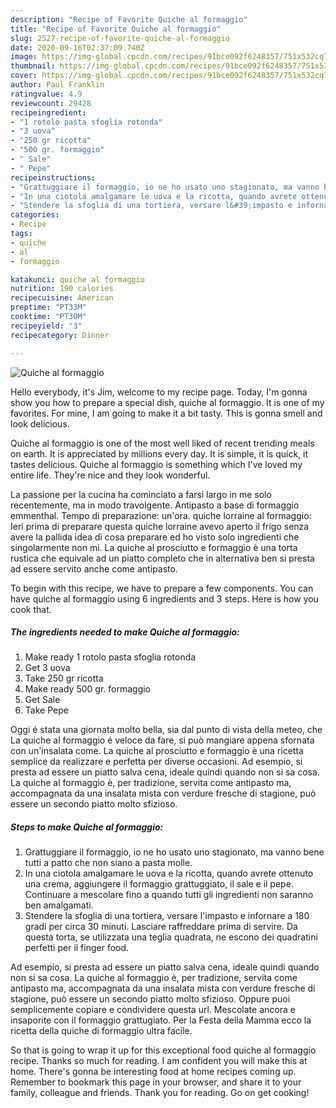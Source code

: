 ```yaml
---
description: "Recipe of Favorite Quiche al formaggio"
title: "Recipe of Favorite Quiche al formaggio"
slug: 2527-recipe-of-favorite-quiche-al-formaggio
date: 2020-09-16T02:37:09.740Z
image: https://img-global.cpcdn.com/recipes/91bce092f6248357/751x532cq70/quiche-al-formaggio-recipe-main-photo.jpg
thumbnail: https://img-global.cpcdn.com/recipes/91bce092f6248357/751x532cq70/quiche-al-formaggio-recipe-main-photo.jpg
cover: https://img-global.cpcdn.com/recipes/91bce092f6248357/751x532cq70/quiche-al-formaggio-recipe-main-photo.jpg
author: Paul Franklin
ratingvalue: 4.9
reviewcount: 29428
recipeingredient:
- "1 rotolo pasta sfoglia rotonda"
- "3 uova"
- "250 gr ricotta"
- "500 gr. formaggio"
- " Sale"
- " Pepe"
recipeinstructions:
- "Grattuggiare il formaggio, io ne ho usato uno stagionato, ma vanno bene tutti a patto che non siano a pasta molle."
- "In una ciotola amalgamare le uova e la ricotta, quando avrete ottenuto una crema, aggiungere il formaggio grattuggiato, il sale e il pepe. Continuare a mescolare fino a quando tutti gli ingredienti non saranno ben amalgamati."
- "Stendere la sfoglia di una tortiera, versare l&#39;impasto e infornare a 180 gradi per circa 30 minuti. Lasciare raffreddare prima di servire. Da questa torta, se utilizzata una teglia quadrata, ne escono dei quadratini perfetti per il finger food."
categories:
- Recipe
tags:
- quiche
- al
- formaggio

katakunci: quiche al formaggio 
nutrition: 190 calories
recipecuisine: American
preptime: "PT33M"
cooktime: "PT30M"
recipeyield: "3"
recipecategory: Dinner

---
```



![Quiche al formaggio](https://img-global.cpcdn.com/recipes/91bce092f6248357/751x532cq70/quiche-al-formaggio-recipe-main-photo.jpg)

Hello everybody, it's Jim, welcome to my recipe page. Today, I'm gonna show you how to prepare a special dish, quiche al formaggio. It is one of my favorites. For mine, I am going to make it a bit tasty. This is gonna smell and look delicious.

Quiche al formaggio is one of the most well liked of recent trending meals on earth. It is appreciated by millions every day. It is simple, it is quick, it tastes delicious. Quiche al formaggio is something which I've loved my entire life. They're nice and they look wonderful.

La passione per la cucina ha cominciato a farsi largo in me solo recentemente, ma in modo travolgente. Antipasto a base di formaggio emmenthal. Tempo di preparazione: un&#39;ora. quiche lorraine al formaggio: Ieri prima di preparare questa quiche lorraine avevo aperto il frigo senza avere la pallida idea di cosa preparare ed ho visto solo ingredienti che singolarmente non mi. La quiche al prosciutto e formaggio è una torta rustica che equivale ad un piatto completo che in alternativa ben si presta ad essere servito anche come antipasto.


To begin with this recipe, we have to prepare a few components. You can have quiche al formaggio using 6 ingredients and 3 steps. Here is how you cook that.

<!--inarticleads1-->

##### The ingredients needed to make Quiche al formaggio:

1. Make ready 1 rotolo pasta sfoglia rotonda
1. Get 3 uova
1. Take 250 gr ricotta
1. Make ready 500 gr. formaggio
1. Get  Sale
1. Take  Pepe


Oggi é stata una giornata molto bella, sia dal punto di vista della meteo, che La quiche al formaggio é veloce da fare, si può mangiare appena sfornata con un&#39;insalata come. La quiche al prosciutto e formaggio è una ricetta semplice da realizzare e perfetta per diverse occasioni. Ad esempio, si presta ad essere un piatto salva cena, ideale quindi quando non si sa cosa. La quiche al formaggio è, per tradizione, servita come antipasto ma, accompagnata da una insalata mista con verdure fresche di stagione, può essere un secondo piatto molto sfizioso. 

<!--inarticleads2-->

##### Steps to make Quiche al formaggio:

1. Grattuggiare il formaggio, io ne ho usato uno stagionato, ma vanno bene tutti a patto che non siano a pasta molle.
1. In una ciotola amalgamare le uova e la ricotta, quando avrete ottenuto una crema, aggiungere il formaggio grattuggiato, il sale e il pepe. Continuare a mescolare fino a quando tutti gli ingredienti non saranno ben amalgamati.
1. Stendere la sfoglia di una tortiera, versare l&#39;impasto e infornare a 180 gradi per circa 30 minuti. Lasciare raffreddare prima di servire. Da questa torta, se utilizzata una teglia quadrata, ne escono dei quadratini perfetti per il finger food.


Ad esempio, si presta ad essere un piatto salva cena, ideale quindi quando non si sa cosa. La quiche al formaggio è, per tradizione, servita come antipasto ma, accompagnata da una insalata mista con verdure fresche di stagione, può essere un secondo piatto molto sfizioso. Oppure puoi semplicemente copiare e condividere questa url. Mescolate ancora e insaporite con il formaggio grattugiato. Per la Festa della Mamma ecco la ricetta della quiche di formaggio ultra facile. 

So that is going to wrap it up for this exceptional food quiche al formaggio recipe. Thanks so much for reading. I am confident you will make this at home. There's gonna be interesting food at home recipes coming up. Remember to bookmark this page in your browser, and share it to your family, colleague and friends. Thank you for reading. Go on get cooking!

